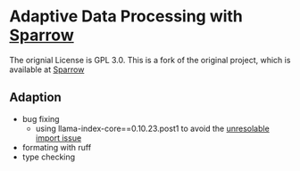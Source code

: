 # Adaptive Data Processing with [Sparrow](https://github.com/katanaml/sparrow)


The orignial License is GPL 3.0. This is a fork of the original project, which is available at [Sparrow](https://github.com/katanaml/sparrow)

## Adaption
- bug fixing
  - using llama-index-core==0.10.23.post1 to avoid the [unresolable import issue](https://github.com/katanaml/sparrow/pull/68#issue-2482213341)
- formating with ruff
- type checking